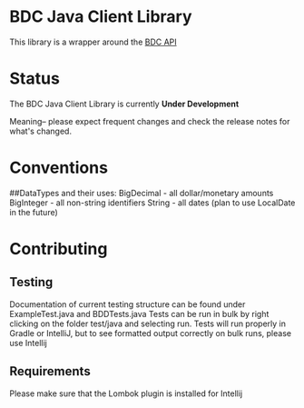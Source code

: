 # BDC Java Client Library

This library is a wrapper around the [BDC API](https://developer.bill.com/hc/en-us/articles/211360686-API-Mechanics)


# Status

The BDC Java Client Library is currently **Under Development**

Meaning– please expect frequent changes and check the release notes for what's changed.

# Conventions
##DataTypes and their uses:
BigDecimal - all dollar/monetary amounts
BigInteger - all non-string identifiers
String - all dates (plan to use LocalDate in the future)

# Contributing
## Testing
Documentation of current testing structure can be found under ExampleTest.java and BDDTests.java
Tests can be run in bulk by right clicking on the folder test/java and selecting run. Tests will run properly in
Gradle or IntelliJ, but to see formatted output correctly on bulk runs, please use Intellij

## Requirements
Please make sure that the Lombok plugin is installed for Intellij

